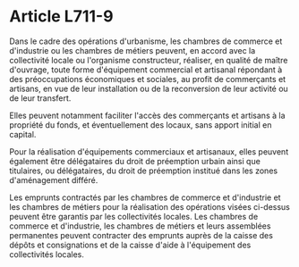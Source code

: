 # Article L711-9

Dans le cadre des opérations d'urbanisme, les chambres de commerce et d'industrie ou les chambres de métiers peuvent, en accord avec la collectivité locale ou l'organisme constructeur, réaliser, en qualité de maître d'ouvrage, toute forme d'équipement commercial et artisanal répondant à des préoccupations économiques et sociales, au profit de commerçants et artisans, en vue de leur installation ou de la reconversion de leur activité ou de leur transfert.

Elles peuvent notamment faciliter l'accès des commerçants et artisans à la propriété du fonds, et éventuellement des locaux, sans apport initial en capital.

Pour la réalisation d'équipements commerciaux et artisanaux, elles peuvent également être délégataires du droit de préemption urbain ainsi que titulaires, ou délégataires, du droit de préemption institué dans les zones d'aménagement différé.

Les emprunts contractés par les chambres de commerce et d'industrie et les chambres de métiers pour la réalisation des opérations visées ci-dessus peuvent être garantis par les collectivités locales. Les chambres de commerce et d'industrie, les chambres de métiers et leurs assemblées permanentes peuvent contracter des emprunts auprès de la caisse des dépôts et consignations et de la caisse d'aide à l'équipement des collectivités locales.
